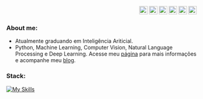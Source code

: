 <p align="right">
    <a href="http://lattes.cnpq.br/7208787089621843"><img src="https://www.observatoriodeseguranca.org/wp-content/uploads/2019/03/cnpq120-1.png" alt="CNPq" width="22" height="22"></a>
    <a href="https://www.kaggle.com/lucasdiasnoronha"><img src="https://cdn4.iconfinder.com/data/icons/logos-and-brands/512/189_Kaggle_logo_logos-512.png" alt="Kaggle" width="22" height="22"></a>
    <a href="https://www.beecrowd.com.br/judge/pt/profile/853485"><img src="https://user-images.githubusercontent.com/80331468/270190538-7b3fa433-c299-4909-9559-f5276c2edacb.png" alt="Beecrowd" width="22" height="22"></a>
    <a href="https://www.youtube.com/channel/UCbTwtucRlQ61lKl_eLW1Z0g"><img src="https://clipartcraft.com/images/youtube-icon-clipart-video-8.png" alt="CNPq" width="22" height="22"></a>
    <a href="https://www.linkedin.com/in/lucasdiasnoronha?utm_source=share&utm_campaign=share_via&utm_content=profile&utm_medium=android_app"><img src="https://skillicons.dev/icons?i=linkedin" alt="LinkedIn" width="22" height="22"></a>
    <a href="[https://twitter.com/My_Nick_Blue](https://twitter.com/lucas_dias_n)"><img src="https://static.designboom.com/wp-content/uploads/2023/07/twitter-logo-change-x-elon-musk-designboom-01.jpg" alt="Twitter" width="22" height="22"></a>
</p>

### About me:
- Atualmente graduando em Inteligência Ariticial.
- Python, Machine Learning, Computer Vision, Natural Language Processing e Deep Learning. Acesse meu [página](https://lucasdnoronha.github.io) para mais informações e acompanhe meu [blog](https://medium.com/@lucasdiasnoronha1).



### Stack:
[![My Skills](https://skillicons.dev/icons?i=ai,aws,docker,git,githubactions,jenkins,py,vim,anaconda,bash,linux,opencv,pytorch,sklearn,tensorflow)](https://skillicons.dev)
